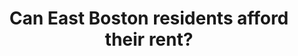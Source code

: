 ---
layout:      project
title:       Can East Boston residents afford their rent?
# date:        27 Mar 2018
screenshot:
  src:       /img/rent_1920.png
  srcset:
    1920w:   /img/rent_1920.png
    960w:    /img/rent_960.png
    480w:    /img/rent_480.png
caption:     Salary and rent are increasingly at odds for the residents of East Boston.
description: Salary and rent are increasingly at odds for the residents of East Boston.
links:
  - title:   View Project
    url:     ../../project_code/east_boston/index.html
  - title:   Github
    url:     https://github.com/inspectordanno/east_boston
featured:    true
---